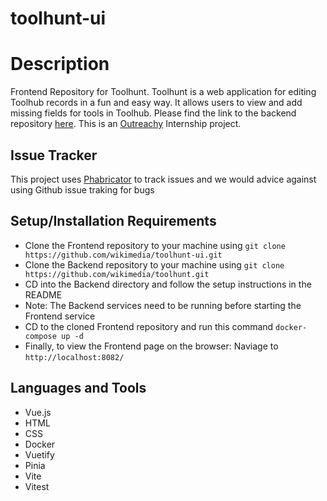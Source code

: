 # toolhunt-ui
# Description
Frontend Repository for Toolhunt. Toolhunt is a web application for editing Toolhub records in a fun and easy way. It allows users to view and add missing fields for tools in Toolhub. Please find the link to the backend repository [here](https://github.com/wikimedia/toolhunt). This is an [Outreachy](https://www.outreachy.org/) Internship project. 
## Issue Tracker
 This project uses [Phabricator](https://phabricator.wikimedia.org/project/board/6283/) to track issues and we would advice against using Github issue traking for bugs
## Setup/Installation Requirements
* Clone the Frontend repository to your machine using `git clone https://github.com/wikimedia/toolhunt-ui.git` 
* Clone the Backend repository to your machine using `git clone https://github.com/wikimedia/toolhunt.git`
* CD into the Backend directory and follow the setup instructions in the README
* Note: The Backend services need to be running before starting the Frontend service
* CD to the cloned Frontend repository and run this command `docker-compose up -d`
* Finally, to view the Frontend page on the browser: Naviage to `http://localhost:8082/`
## Languages and Tools
* Vue.js
* HTML
* CSS
* Docker
* Vuetify
* Pinia
* Vite
* Vitest

